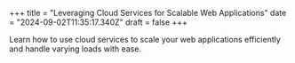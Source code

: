 +++
title = "Leveraging Cloud Services for Scalable Web Applications"
date = "2024-09-02T11:35:17.340Z"
draft = false
+++

  Learn how to use cloud services to scale your web applications efficiently and handle varying loads with ease.
        